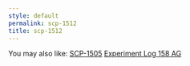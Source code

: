```yaml
---
style: default
permalink: scp-1512
title: scp-1512
---
```

You may also like:
[SCP-1505](http://scp-wiki.net/scp-1505)
[Experiment Log 158 AG](http://scp-wiki.net/experiment-log-158-ag)